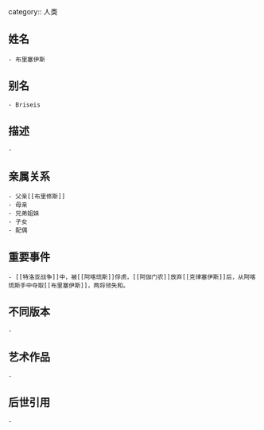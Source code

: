 category:: 人类
## 姓名
	- 布里塞伊斯
## 别名
	- Briseis
## 描述
	-
## 亲属关系
	- 父亲[[布里修斯]]
	- 母亲
	- 兄弟姐妹
	- 子女
	- 配偶
## 重要事件
	- [[特洛亚战争]]中，被[[阿喀琉斯]]俘虏，[[阿伽门农]]放弃[[克律塞伊斯]]后，从阿喀琉斯手中夺取[[布里塞伊斯]]，两将领失和。
## 不同版本
	-
## 艺术作品
	-
## 后世引用
	-
